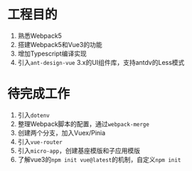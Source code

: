 # 工程目的
1. 熟悉Webpack5
2. 搭建Webpack5和Vue3的功能
3. 增加Typescript编译实现
4. 引入`ant-design-vue` 3.x的UI组件库，支持antdv的Less模式

# 待完成工作
1. 引入`dotenv`
1. 整理Webpack脚本的配置，通过`webpack-merge`
2. 创建两个分支，加入Vuex/Pinia
3. 引入`vue-router`
4. 引入`micro-app`，创建基座模版和子应用模版
5. 了解vue3的`npm init vue@latest`的机制，自定义`npm init`